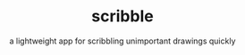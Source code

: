 <h1 align="center">scribble</h1>

<p align="center">a lightweight app for scribbling unimportant drawings quickly</p>